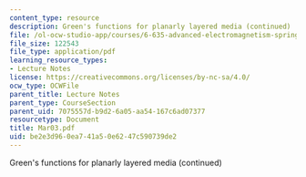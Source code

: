 ```yaml
---
content_type: resource
description: Green's functions for planarly layered media (continued)
file: /ol-ocw-studio-app/courses/6-635-advanced-electromagnetism-spring-2003/be2e3d960ea741a50e6247c590739de2_Mar03.pdf
file_size: 122543
file_type: application/pdf
learning_resource_types:
- Lecture Notes
license: https://creativecommons.org/licenses/by-nc-sa/4.0/
ocw_type: OCWFile
parent_title: Lecture Notes
parent_type: CourseSection
parent_uid: 7075557d-b9d2-6a05-aa54-167c6ad07377
resourcetype: Document
title: Mar03.pdf
uid: be2e3d96-0ea7-41a5-0e62-47c590739de2
---
```

Green's functions for planarly layered media (continued)